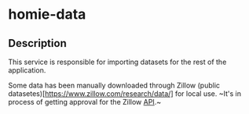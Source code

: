 # homie-data

## Description
This service is responsible for importing datasets for the rest of the application.

Some data has been manually downloaded through Zillow (public datasetes)[https://www.zillow.com/research/data/] for local use.
~It's in process of getting approval for the Zillow [API](https://www.bridgeinteractive.com/developers/zillow-group-data/).~
